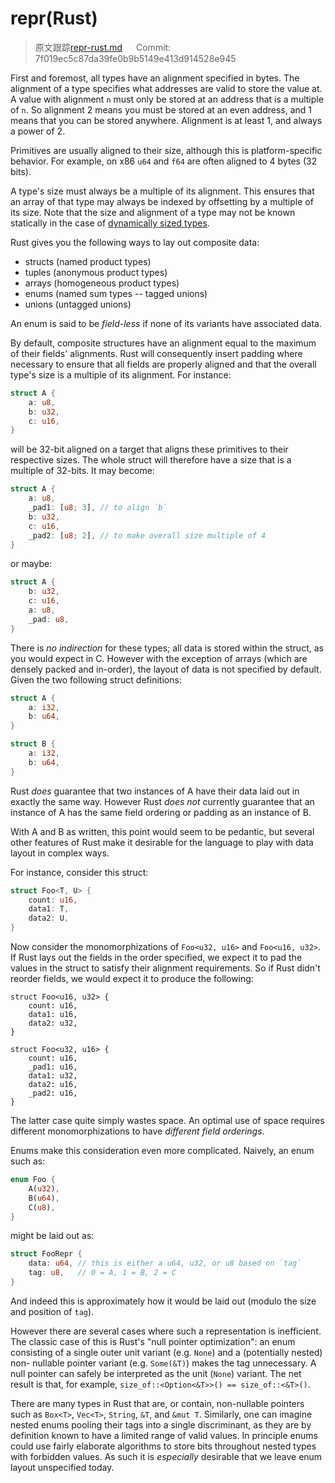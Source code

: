 # repr(Rust)

> 原文跟踪[repr-rust.md](https://github.com/rust-lang-nursery/nomicon/blob/master/src/repr-rust.md) &emsp; Commit: 7f019ec5c87da39fe0b9b5149e413d914528e945

First and foremost, all types have an alignment specified in bytes. The
alignment of a type specifies what addresses are valid to store the value at. A
value with alignment `n` must only be stored at an address that is a multiple of
`n`. So alignment 2 means you must be stored at an even address, and 1 means
that you can be stored anywhere. Alignment is at least 1, and always a power
of 2.

Primitives are usually aligned to their size, although this is
platform-specific behavior. For example, on x86 `u64` and `f64` are often
aligned to 4 bytes (32 bits).

A type's size must always be a multiple of its alignment. This ensures that an
array of that type may always be indexed by offsetting by a multiple of its
size. Note that the size and alignment of a type may not be known
statically in the case of [dynamically sized types][dst].

Rust gives you the following ways to lay out composite data:

* structs (named product types)
* tuples (anonymous product types)
* arrays (homogeneous product types)
* enums (named sum types -- tagged unions)
* unions (untagged unions)

An enum is said to be *field-less* if none of its variants have associated data.

By default, composite structures have an alignment equal to the maximum
of their fields' alignments. Rust will consequently insert padding where
necessary to ensure that all fields are properly aligned and that the overall
type's size is a multiple of its alignment. For instance:

```rust
struct A {
    a: u8,
    b: u32,
    c: u16,
}
```

will be 32-bit aligned on a target that aligns these primitives to their
respective sizes. The whole struct will therefore have a size that is a multiple
of 32-bits. It may become:

```rust
struct A {
    a: u8,
    _pad1: [u8; 3], // to align `b`
    b: u32,
    c: u16,
    _pad2: [u8; 2], // to make overall size multiple of 4
}
```

or maybe:

```rust
struct A {
    b: u32,
    c: u16,
    a: u8,
    _pad: u8,
}
```

There is *no indirection* for these types; all data is stored within the struct,
as you would expect in C. However with the exception of arrays (which are
densely packed and in-order), the layout of data is not specified by default.
Given the two following struct definitions:

```rust
struct A {
    a: i32,
    b: u64,
}

struct B {
    a: i32,
    b: u64,
}
```

Rust *does* guarantee that two instances of A have their data laid out in
exactly the same way. However Rust *does not* currently guarantee that an
instance of A has the same field ordering or padding as an instance of B.

With A and B as written, this point would seem to be pedantic, but several other
features of Rust make it desirable for the language to play with data layout in
complex ways.

For instance, consider this struct:

```rust
struct Foo<T, U> {
    count: u16,
    data1: T,
    data2: U,
}
```

Now consider the monomorphizations of `Foo<u32, u16>` and `Foo<u16, u32>`. If
Rust lays out the fields in the order specified, we expect it to pad the
values in the struct to satisfy their alignment requirements. So if Rust
didn't reorder fields, we would expect it to produce the following:

```rust,ignore
struct Foo<u16, u32> {
    count: u16,
    data1: u16,
    data2: u32,
}

struct Foo<u32, u16> {
    count: u16,
    _pad1: u16,
    data1: u32,
    data2: u16,
    _pad2: u16,
}
```

The latter case quite simply wastes space. An optimal use of space
requires different monomorphizations to have *different field orderings*.

Enums make this consideration even more complicated. Naively, an enum such as:

```rust
enum Foo {
    A(u32),
    B(u64),
    C(u8),
}
```

might be laid out as:

```rust
struct FooRepr {
    data: u64, // this is either a u64, u32, or u8 based on `tag`
    tag: u8,   // 0 = A, 1 = B, 2 = C
}
```

And indeed this is approximately how it would be laid out (modulo the
size and position of `tag`).

However there are several cases where such a representation is inefficient. The
classic case of this is Rust's "null pointer optimization": an enum consisting
of a single outer unit variant (e.g. `None`) and a (potentially nested) non-
nullable pointer variant (e.g. `Some(&T)`) makes the tag unnecessary. A null
pointer can safely be interpreted as the unit (`None`) variant. The net
result is that, for example, `size_of::<Option<&T>>() == size_of::<&T>()`.

There are many types in Rust that are, or contain, non-nullable pointers such as
`Box<T>`, `Vec<T>`, `String`, `&T`, and `&mut T`. Similarly, one can imagine
nested enums pooling their tags into a single discriminant, as they are by
definition known to have a limited range of valid values. In principle enums could
use fairly elaborate algorithms to store bits throughout nested types with
forbidden values. As such it is *especially* desirable that
we leave enum layout unspecified today.

[dst]: exotic-sizes.html#dynamically-sized-types-dsts
